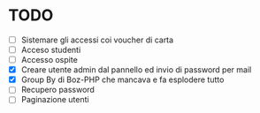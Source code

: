 # TODO

* [ ] Sistemare gli accessi coi voucher di carta
* [ ] Acceso studenti
* [ ] Accesso ospite
* [X] Creare utente admin dal pannello ed invio di password per mail
* [X] Group By di Boz-PHP che mancava e fa esplodere tutto
* [ ] Recupero password
* [ ] Paginazione utenti
